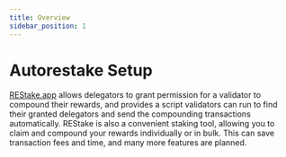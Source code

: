 ```yaml
---
title: Overview
sidebar_position: 1
---
```


# Autorestake Setup

[REStake.app](https://restake.app/sentinel) allows delegators to grant permission for a validator to compound their rewards, and provides a script validators can run to find their granted delegators and send the compounding transactions automatically.
REStake is also a convenient staking tool, allowing you to claim and compound your rewards individually or in bulk. This can save transaction fees and time, and many more features are planned.